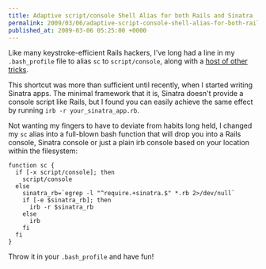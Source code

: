 ```yaml
---
title: Adaptive script/console Shell Alias for both Rails and Sinatra
permalink: 2009/03/06/adaptive-script-console-shell-alias-for-both-rails-and-sinatra
published_at: 2009-03-06 05:25:00 +0000
---
```


Like many keystroke-efficient Rails hackers, I've long had a line in my `.bash_profile` file to alias `sc` to `script/console`, along with a [host of other tricks](http://gist.github.com/74761).

This shortcut was more than sufficient until recently, when I started writing Sinatra apps. The minimal framework that it is, Sinatra doesn't provide a console script like Rails, but I found you can easily achieve the same effect by running `irb -r your_sinatra_app.rb`.

Not wanting my fingers to have to deviate from habits long held, I changed my `sc` alias into a full-blown bash function that will drop you into a Rails console, Sinatra console or just a plain irb console based on your location within the filesystem:

```
function sc {
  if [-x script/console]; then
    script/console
  else
    sinatra_rb=`egrep -l "^require.+sinatra.$" *.rb 2>/dev/null`
    if [-e $sinatra_rb]; then
      irb -r $sinatra_rb
    else
      irb
    fi
  fi
}
```

Throw it in your `.bash_profile` and have fun!

